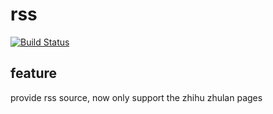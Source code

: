 # rss 

[![Build Status](https://travis-ci.org/nlimpid/rss.svg?branch=master)](https://travis-ci.org/nlimpid/rss)

## feature

provide rss source, now only support the zhihu zhulan pages
